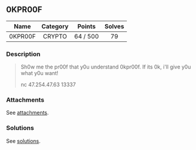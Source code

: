 ## 0KPR00F

|  Name  |  Category  |  Points  |  Solves  |
| :----: | :----: | :----: | :----: |
|  0KPR00F  |  CRYPTO  |  64 / 500  |  79  |

### Description
> Sh0w me the pr00f that y0u understand 0kpr00f. If its 0k, i'll give y0u what y0u want!
> 
> nc 47.254.47.63 13337

### Attachments
See [attachments](https://github.com/roadicing/ctf-writeups/tree/main/2023/realworldctf/0kpr00f/attachments).

### Solutions
See [solutions](https://github.com/roadicing/ctf-writeups/tree/main/2023/realworldctf/0kpr00f/solutions).